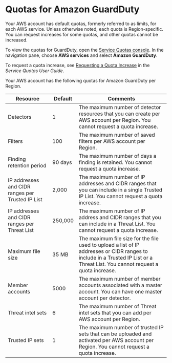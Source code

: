 # Quotas for Amazon GuardDuty<a name="guardduty_limits"></a>

Your AWS account has default quotas, formerly referred to as limits, for each AWS service\. Unless otherwise noted, each quota is Region\-specific\. You can request increases for some quotas, and other quotas cannot be increased\.

To view the quotas for GuardDuty, open the [Service Quotas console](https://console.aws.amazon.com/servicequotas/home)\. In the navigation pane, choose **AWS services** and select **Amazon GuardDuty**\.

To request a quota increase, see [Requesting a Quota Increase](https://docs.aws.amazon.com/servicequotas/latest/userguide/request-quota-increase.html) in the *Service Quotas User Guide*\.

Your AWS account has the following quotas for Amazon GuardDuty per Region\.


| Resource | Default | Comments | 
| --- | --- | --- | 
| Detectors | 1 | The maximum number of detector resources that you can create per AWS account per Region\. You cannot request a quota increase\. | 
| Filters | 100 | The maximum number of saved filters per AWS account per Region\. | 
| Finding retention period | 90 days | The maximum number of days a finding is retained\. You cannot request a quota increase\. | 
| IP addresses and CIDR ranges per Trusted IP List | 2,000 | The maximum number of IP addresses and CIDR ranges that you can include in a single Trusted IP List\. You cannot request a quota increase\. | 
| IP addresses and CIDR ranges per Threat List | 250,000 | The maximum number of IP address and CIDR ranges that you can include in a Threat List\. You cannot request a quota increase\. | 
| Maximum file size | 35 MB | The maximum file size for the file used to upload a list of IP addresses or CIDR ranges to include in a Trusted IP List or a Threat List\. You cannot request a quota increase\. | 
| Member accounts | 5000 | The maximum number of member accounts associated with a master account\. You can have one master account per detector\. | 
| Threat intel sets | 6 | The maximum number of Threat intel sets that you can add per AWS account per Region\. | 
| Trusted IP sets | 1 | The maximum number of trusted IP sets that can be uploaded and activated per AWS account per Region\. You cannot request a quota increase\. | 